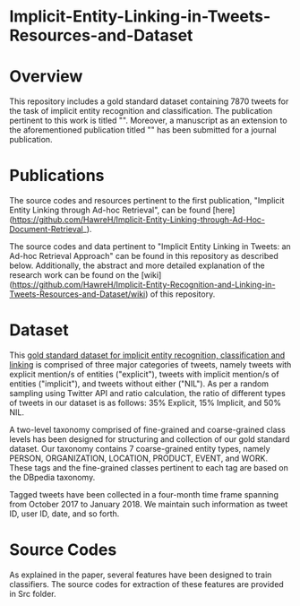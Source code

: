 # Implicit-Entity-Linking-in-Tweets-Resources-and-Dataset

# Overview
This repository includes a gold standard dataset containing 7870 tweets for the task of implicit entity recognition and classification. The publication pertinent to this work is titled "". 
Moreover, a manuscript as an extension to the aforementioned publication titled "" has been submitted for a journal publication.

# Publications

The source codes and resources pertinent to the first publication, "Implicit Entity Linking through Ad-hoc Retrieval", can be found [here] (https://github.com/HawreH/Implicit-Entity-Linking-through-Ad-Hoc-Document-Retrieval_).

The source codes and data pertinent to "Implicit Entity Linking in Tweets: an Ad-hoc Retrieval Approach" can be found in this repository as described below. Additionally, the abstract and more detailed explanation of the research work can be found on the [wiki] (https://github.com/HawreH/Implicit-Entity-Recognition-and-Linking-in-Tweets-Resources-and-Dataset/wiki) of this repository.



# Dataset
This [gold standard dataset for implicit entity recognition, classification and linking](somewhere) is comprised of three major categories of tweets, namely tweets with explicit mention/s of entities ("explicit"), tweets with implicit mention/s of entities ("implicit"), and tweets without either ("NIL"). As per a random sampling using Twitter API and ratio calculation, the ratio of different types of tweets in our dataset is as follows: 35\% Explicit, 15\% Implicit, and 50\% NIL.

A two-level taxonomy comprised of fine-grained and coarse-grained class levels has been designed for structuring and collection of our gold standard dataset. Our taxonomy contains 7 coarse-grained entity types, namely PERSON, ORGANIZATION, LOCATION, PRODUCT, EVENT, and WORK. These tags and the fine-grained classes pertinent to each tag are based on the DBpedia taxonomy.

Tagged tweets have been collected in a four-month time frame spanning from October 2017 to January 2018. We maintain such information as tweet ID, user ID, date, and so forth.


# Source Codes
As explained in the paper, several features have been designed to train classifiers. The source codes for extraction of these features are provided in Src folder.
